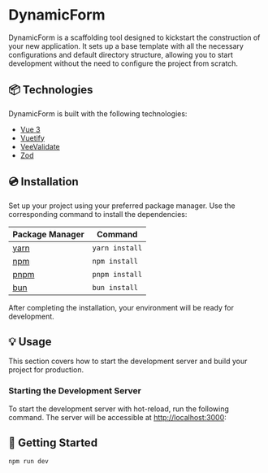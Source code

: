 # DynamicForm

DynamicForm is a scaffolding tool designed to kickstart the construction of your new application. It sets up a base template with all the necessary configurations and default directory structure, allowing you to start development without the need to configure the project from scratch.

## 📦 Technologies

DynamicForm is built with the following technologies:

- [Vue 3](https://vuejs.org/)
- [Vuetify](https://vuetifyjs.com/)
- [VeeValidate](https://vee-validate.logaretm.com/v4/)
- [Zod](https://zod.dev/)

## 💿 Installation

Set up your project using your preferred package manager. Use the corresponding command to install the dependencies:

| Package Manager                                               | Command        |
|---------------------------------------------------------------|----------------|
| [yarn](https://yarnpkg.com/getting-started)                   | `yarn install` |
| [npm](https://docs.npmjs.com/cli/v7/commands/npm-install)     | `npm install`  |
| [pnpm](https://pnpm.io/installation)                          | `pnpm install` |
| [bun](https://bun.sh/#getting-started)                        | `bun install`  |

After completing the installation, your environment will be ready for development.


## 💡 Usage

This section covers how to start the development server and build your project for production.

### Starting the Development Server

To start the development server with hot-reload, run the following command. The server will be accessible at [http://localhost:3000](http://localhost:3000):


## 🚀 Getting Started


```bash
npm run dev